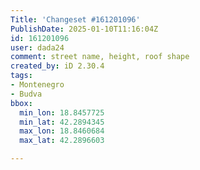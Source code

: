 ```yaml
---
Title: 'Changeset #161201096'
PublishDate: 2025-01-10T11:16:04Z
id: 161201096
user: dada24
comment: street name, height, roof shape
created_by: iD 2.30.4
tags:
- Montenegro
- Budva
bbox:
  min_lon: 18.8457725
  min_lat: 42.2894345
  max_lon: 18.8460684
  max_lat: 42.2896603

---
```

